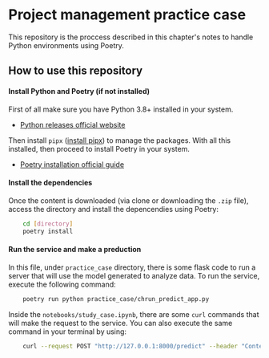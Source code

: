 # Project management practice case

This repository is the proccess described in this chapter's notes to handle Python environments using Poetry.

## How to use this repository

#### Install Python and Poetry (if not installed)

First of all make sure you have Python 3.8+ installed in your system.

-  [Python releases official website](https://www.python.org/downloads/)

Then install `pipx` ([install pipx](https://pipx.pypa.io/stable/installation/)) to manage the packages. With all this installed, then proceed to install Poetry in your system.

-  [Poetry installation official guide](https://python-poetry.org/docs/#installation)

#### Install the dependencies

Once the content is downloaded (via clone or downloading the `.zip` file), access the directory and install the depencendies using Poetry:

```bash
	cd [directory]
	poetry install
```

#### Run the service and make a preduction

In this file, under `practice_case` directory, there is some flask code to run a server that will use the model generated to analyze data. To run the service, execute the following command:

```bash
	poetry run python practice_case/chrun_predict_app.py
```

Inside the `notebooks/study_case.ipynb`, there are some `curl` commands that will make the request to the service. You can also execute the same command in your terminal by using:

```bash
	curl --request POST "http://127.0.0.1:8000/predict" --header "Content-Type: application/json" --data-raw '{"gender": "female", "seniorcitizen": 1, "partner": "no", "dependents": "no", "phoneservice": "yes", "multiplelines": "yes", "internetservice": "fiber_optic", "onlinesecurity": "no", "onlinebackup": "no", "deviceprotection": "no", "techsupport": "no", "streamingtv": "yes", "streamingmovies": "no", "contract": "month-to-month", "paperlessbilling": "yes", "paymentmethod": "electronic_check", "tenure": 1, "monthlycharges": 85.7, "totalcharges": 85.7}'
```
